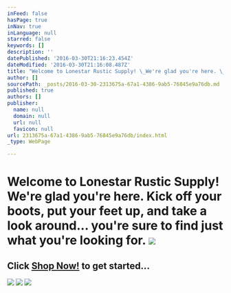 ```yaml
---
inFeed: false
hasPage: true
inNav: true
inLanguage: null
starred: false
keywords: []
description: ''
datePublished: '2016-03-30T21:16:23.454Z'
dateModified: '2016-03-30T21:16:08.487Z'
title: "Welcome to Lonestar Rustic Supply! \_We're glad you're here. \_Kick off your boots, put your feet up, and take a look around... you're sure to find just what you're looking for. \_"
author: []
sourcePath: _posts/2016-03-30-2313675a-67a1-4386-9ab5-76845e9a76db.md
published: true
authors: []
publisher:
  name: null
  domain: null
  url: null
  favicon: null
url: 2313675a-67a1-4386-9ab5-76845e9a76db/index.html
_type: WebPage

---
```

# Welcome to Lonestar Rustic Supply!  We're glad you're here.  Kick off your boots, put your feet up, and take a look around... you're sure to find just what you're looking for.  ![](https://the-grid-user-content.s3-us-west-2.amazonaws.com/a94d4356-4481-467d-8a46-48b610a0b6f9.jpg)

## Click [Shop Now!][0] to get started...
![](https://the-grid-user-content.s3-us-west-2.amazonaws.com/a22b886e-221f-4806-8935-07a1de930d58.jpg)
![](https://the-grid-user-content.s3-us-west-2.amazonaws.com/3a09f2ff-aa89-4cb4-b5d9-07cbf3d50609.jpg)
![](https://the-grid-user-content.s3-us-west-2.amazonaws.com/bdd0aa3c-4763-4912-8d27-deaa8f74e6ef.jpg)

[0]: http://www.therusticshop.com/?store=LonestarRusticSupply